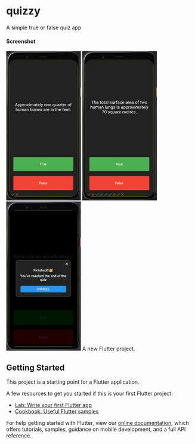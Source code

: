 # quizzy
A simple true or false quiz app
<h4>Screenshot</h4>
<img src = "Screenshots/qemu-system-x86_64_U5pIr9dOTG.png" width="200" height="400">
<img src = "Screenshots/qemu-system-x86_64_fFCukwF7ZD.png" width="200" height="400">
<img src = "Screenshots/qemu-system-x86_64_iu81ETyCNi.png" width="200" height="400">
A new Flutter project.

## Getting Started

This project is a starting point for a Flutter application.

A few resources to get you started if this is your first Flutter project:

- [Lab: Write your first Flutter app](https://flutter.dev/docs/get-started/codelab)
- [Cookbook: Useful Flutter samples](https://flutter.dev/docs/cookbook)

For help getting started with Flutter, view our
[online documentation](https://flutter.dev/docs), which offers tutorials,
samples, guidance on mobile development, and a full API reference.
